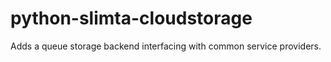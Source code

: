 python-slimta-cloudstorage
==========================

Adds a queue storage backend interfacing with common service providers.
